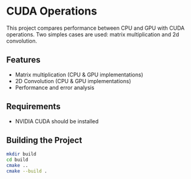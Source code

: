 # CUDA Operations 

This project compares performance between CPU and GPU with CUDA operations. Two simples cases are used:  matrix multiplication and 2d convolution.

## Features

- Matrix multiplication (CPU & GPU implementations)
- 2D Convolution (CPU & GPU implementations)
- Performance and error analysis

## Requirements
- NVIDIA CUDA should be installed

## Building the Project

```bash
mkdir build
cd build
cmake ..
cmake --build .
